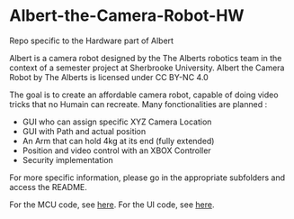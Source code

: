 # Albert-the-Camera-Robot-HW
Repo specific to the Hardware part of Albert

Albert is a camera robot designed by the The Alberts robotics team in the context of a semester project at Sherbrooke University. Albert the Camera Robot by The Alberts is licensed under CC BY-NC 4.0 

The goal is to create an affordable camera robot, capable of doing video tricks that no Humain can recreate.
Many fonctionalities are planned :
- GUI who can assign specific XYZ Camera Location
- GUI with Path and actual position
- An Arm that can hold 4kg at its end (fully extended)
- Position and video control with an XBOX Controller
- Security implementation

For more specific information, please go in the appropriate subfolders and access the README.

For the MCU code, see [here](https://github.com/The-Alberts/Albert-the-Camera-Robot-MCU).
For the UI code, see [here](https://github.com/The-Alberts/Albert-the-Camera-Robot-UI/).
